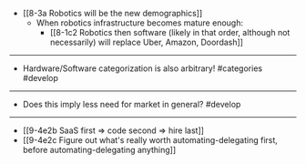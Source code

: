- [[8-3a Robotics will be the new demographics]]
  - When robotics infrastructure becomes mature enough:
    - [[8-1c2 Robotics then software (likely in that order, although not necessarily) will replace Uber, Amazon, Doordash]]
---
- Hardware/Software categorization is also arbitrary! #categories #develop
---
- Does this imply less need for market in general? #develop
---
- [[9-4e2b SaaS first ⇒ code second ⇒ hire last]]
- [[9-4e2c Figure out what's really worth automating-delegating first, before automating-delegating anything]]
